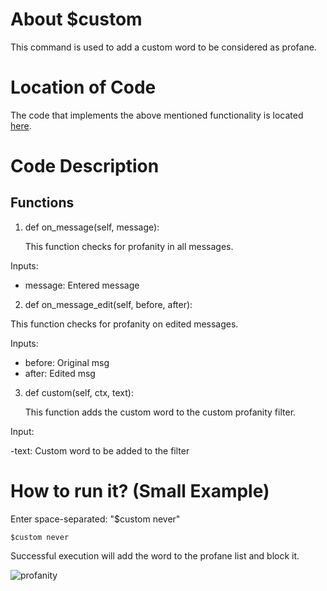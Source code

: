 # About $custom
This command is used to add a custom word to be considered as profane.

# Location of Code
The code that implements the above mentioned functionality is located [here](../../cogs/profanity.py).

# Code Description
## Functions

1. def on_message(self, message):
   
   This function checks for profanity in all messages.

Inputs:

- message: Entered message
   
2. def on_message_edit(self, before, after):

This function checks for profanity on edited messages.

Inputs:

- before: Original msg
- after: Edited msg

3. def custom(self, ctx, text):

    This function adds the custom word to the custom profanity filter.

Input:

-text: Custom word to be added to the filter

# How to run it? (Small Example)
Enter space-separated: "$custom never"
```
$custom never
```
Successful execution will add the word to the profane list and block it.

![profanity](./profanity.png)
